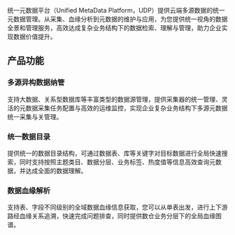 统一元数据平台（Unified MetaData Platform，UDP）提供云端多源数据的统一元数据管理。从采集、血缘分析到元数据的维护与应用，为您提供统一视角的数据全景和管理服务，高效达成复杂业务结构下的数据检索、理解与管理，助力企业实现数据价值提升。
## 产品功能
### 多源异构数据纳管
支持大数据、关系型数据库等丰富类型的数据源管理，提供采集器的统一管理、灵活的元数据采集任务配置与高效的运维监控，实现企业复杂业务结构下多源元数据统一采集与关管理。
### 统一数据目录
提供统一的数据目录结构，可通过数据表、库等关键字对目标数据进行全局快速搜索，同时支持按照主题类目、数据分层、业务标签、热度值等信息高效查询元数据，并达成全面的数据理解。
### 数据血缘解析
支持表、字段不同级别的全域数据血缘信息获取，您可以从单表出发，进行上下游路经血缘关系追溯，快速完成问题排查，同时提供数仓业务分层下的全局血缘图谱。
